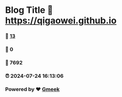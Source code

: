 # Blog Title :link: https://qigaowei.github.io 
### :page_facing_up: [13](https://qigaowei.github.io/tag.html) 
### :speech_balloon: 0 
### :hibiscus: 7692 
### :alarm_clock: 2024-07-24 16:13:06 
### Powered by :heart: [Gmeek](https://github.com/Meekdai/Gmeek)
